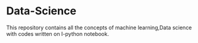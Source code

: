 # Data-Science
This repository contains all the concepts of machine learning,Data science with codes written on I-python notebook.
